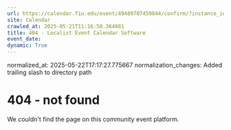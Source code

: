 ```yaml
---
url: https://calendar.fiu.edu/event/49489707459844/confirm/?instance_id=49489707484433&return=https%3A%2F%2Fcalendar.fiu.edu%2Fmiami_beach_urban_studios_364
site: Calendar
crawled_at: 2025-05-21T11:16:58.364881
title: 404 - Localist Event Calendar Software
event_date: 
dynamic: True
---
```

normalized_at: 2025-05-22T17:17:27.775667
normalization_changes: Added trailing slash to directory path

# 404 - not found
We couldn't find the page on this community event platform.
